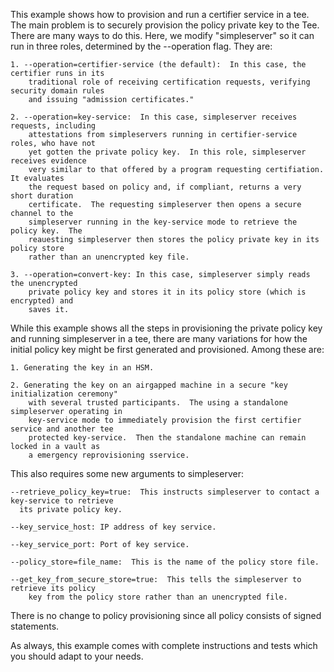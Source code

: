 This example shows how to provision and run a certifier service in a tee.  The main problem is
to securely provision the policy private key to the Tee.  There are many ways to do this.  Here,
we modify "simpleserver" so it can run in three roles, determined by the --operation flag.  They
are:

    1. --operation=certifier-service (the default):  In this case, the certifier runs in its
        traditional role of receiving certification requests, verifying security domain rules
        and issuing "admission certificates."

    2. --operation=key-service:  In this case, simpleserver receives requests, including 
        attestations from simpleservers running in certifier-service roles, who have not
        yet gotten the private policy key.  In this role, simpleserver receives evidence
        very similar to that offered by a program requesting certifiation.  It evaluates
        the request based on policy and, if compliant, returns a very short duration
        certificate.  The requesting simpleserver then opens a secure channel to the
        simpleserver running in the key-service mode to retrieve the policy key.  The
        reauesting simpleserver then stores the policy private key in its policy store
        rather than an unencrypted key file.

    3. --operation=convert-key: In this case, simpleserver simply reads the unencrypted
        private policy key and stores it in its policy store (which is encrypted) and
        saves it.

While this example shows all the steps in provisioning the private policy key and running
simpleserver in a tee, there are many variations for how the initial policy key might be
first generated and provisioned. Among these are:

    1. Generating the key in an HSM.

    2. Generating the key on an airgapped machine in a secure "key initialization ceremony"
        with several trusted participants.  The using a standalone simpleserver operating in
        key-service mode to immediately provision the first certifier service and another tee
        protected key-service.  Then the standalone machine can remain locked in a vault as
        a emergency reprovisioning sservice.

This also requires some new arguments to simpleserver:

    --retrieve_policy_key=true:  This instructs simpleserver to contact a key-service to retrieve
      its private policy key.

    --key_service_host: IP address of key service.

    --key_service_port: Port of key service.

    --policy_store=file_name:  This is the name of the policy store file.

    --get_key_from_secure_store=true:  This tells the simpleserver to retrieve its policy
        key from the policy store rather than an unencrypted file.

There is no change to policy provisioning since all policy consists of signed statements.

As always, this example comes with complete instructions and tests which you should adapt to your
needs.
